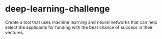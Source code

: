 # deep-learning-challenge
Create a tool that uses machine learning and neural networks that can help select the applicants for funding with the best chance of success in their ventures.
